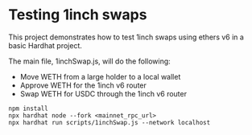 # Testing 1inch swaps

This project demonstrates how to test 1inch swaps using ethers v6 in a basic Hardhat project.

The main file, 1inchSwap.js, will do the following:
- Move WETH from a large holder to a local wallet
- Approve WETH for the 1inch v6 router
- Swap WETH for USDC through the 1inch v6 router

```shell
npm install
npx hardhat node --fork <mainnet_rpc_url>
npx hardhat run scripts/1inchSwap.js --network localhost
```
